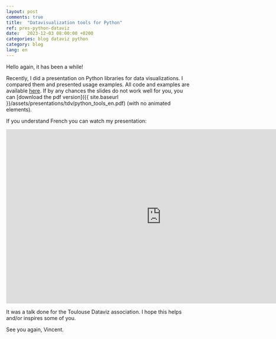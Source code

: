 ```yaml
---
layout: post
comments: true
title:  "Datavisualization tools for Python"
ref: pres-python-dataviz
date:   2023-12-03 08:00:00 +0200
categories: blog dataviz python
category: blog
lang: en
---
```


Hello again, it has been a while!

Recently, I did a presentation on Python libraries for data visualizations.
I compared them and presented usage examples.
All code and examples are available [here](https://github.com/vroger11/presentation-toulouse-dataviz).
If by any chances the slides do not work well for you, you can [download the pdf version]({{ site.baseurl }}/assets/presentations/tdv/python_tools_en.pdf) (with no animated elements).

If you understand French you can watch my presentation:
<div style="width : 1000px ; margin : 0 auto ;">
<iframe width="840" height="473" src="https://www.youtube.com/embed/rD3gNiAEauM?si=7koPpnl43Lcq2xWl" title="YouTube video player" frameborder="0" allow="accelerometer; autoplay; clipboard-write; encrypted-media; gyroscope; picture-in-picture; web-share" allowfullscreen></iframe>
</div>

It was a talk done for the Toulouse Dataviz association.
I hope this helps and/or inspires some of you.

See you again, Vincent.

